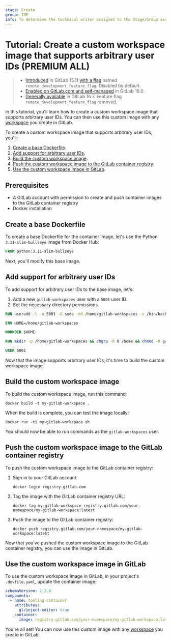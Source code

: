 ```yaml
---
stage: Create
group: IDE
info: To determine the technical writer assigned to the Stage/Group associated with this page, see https://handbook.gitlab.com/handbook/product/ux/technical-writing/#assignments
---
```


# Tutorial: Create a custom workspace image that supports arbitrary user IDs **(PREMIUM ALL)**

> - [Introduced](https://gitlab.com/gitlab-org/gitlab/-/merge_requests/112397) in GitLab 15.11 [with a flag](../../administration/feature_flags.md) named `remote_development_feature_flag`. Disabled by default.
> - [Enabled on GitLab.com and self-managed](https://gitlab.com/gitlab-org/gitlab/-/issues/391543) in GitLab 16.0.
> - [Generally available](https://gitlab.com/gitlab-org/gitlab/-/merge_requests/136744) in GitLab 16.7. Feature flag `remote_development_feature_flag` removed.

In this tutorial, you'll learn how to create a custom workspace image that supports arbitrary user IDs.
You can then use this custom image with any [workspace](index.md) you create in GitLab.

To create a custom workspace image that supports arbitrary user IDs, you'll:

1. [Create a base Dockerfile](#create-a-base-dockerfile).
1. [Add support for arbitrary user IDs](#add-support-for-arbitrary-user-ids).
1. [Build the custom workspace image](#build-the-custom-workspace-image).
1. [Push the custom workspace image to the GitLab container registry](#push-the-custom-workspace-image-to-the-gitlab-container-registry).
1. [Use the custom workspace image in GitLab](#use-the-custom-workspace-image-in-gitlab).

## Prerequisites

- A GitLab account with permission to create and push container images to the GitLab container registry
- Docker installation

## Create a base Dockerfile

To create a base Dockerfile for the container image, let's use the Python `3.11-slim-bullseye` image from Docker Hub:

```Dockerfile
FROM python:3.11-slim-bullseye
```

Next, you'll modify this base image.

## Add support for arbitrary user IDs

To add support for arbitrary user IDs to the base image, let's:

1. Add a new `gitlab-workspaces` user with a `5001` user ID.
1. Set the necessary directory permissions.

```Dockerfile
RUN useradd -l -u 5001 -G sudo -md /home/gitlab-workspaces -s /bin/bash -p gitlab-workspaces gitlab-workspaces

ENV HOME=/home/gitlab-workspaces

WORKDIR $HOME

RUN mkdir -p /home/gitlab-workspaces && chgrp -R 0 /home && chmod -R g=u /etc/passwd /etc/group /home

USER 5001
```

Now that the image supports arbitrary user IDs, it's time to build the custom workspace image.

## Build the custom workspace image

To build the custom workspace image, run this command:

```shell
docker build -t my-gitlab-workspace .
```

When the build is complete, you can test the image locally:

```shell
docker run -ti my-gitlab-workspace sh
```

You should now be able to run commands as the `gitlab-workspaces` user.

## Push the custom workspace image to the GitLab container registry

To push the custom workspace image to the GitLab container registry:

1. Sign in to your GitLab account:

   ```shell
   docker login registry.gitlab.com
   ```

1. Tag the image with the GitLab container registry URL:

   ```shell
   docker tag my-gitlab-workspace registry.gitlab.com/your-namespace/my-gitlab-workspace:latest
   ```

1. Push the image to the GitLab container registry:

   ```shell
   docker push registry.gitlab.com/your-namespace/my-gitlab-workspace:latest
   ```

Now that you've pushed the custom workspace image to the GitLab container registry, you can use the image in GitLab.

## Use the custom workspace image in GitLab

To use the custom workspace image in GitLab, in your project's `.devfile.yaml`, update the container image:

```yaml
schemaVersion: 2.2.0
components:
  - name: tooling-container
    attributes:
      gl/inject-editor: true
    container:
      image: registry.gitlab.com/your-namespace/my-gitlab-workspace:latest
```

You're all set! You can now use this custom image with any [workspace](index.md) you create in GitLab.
